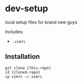 # dev-setup
local setup files for brand new guys

Includes:
- `.vimrc`

## Installation
```
git clone [this-repo]
cd [cloned-repo]
cp vimrc ~/.vimrc
```
